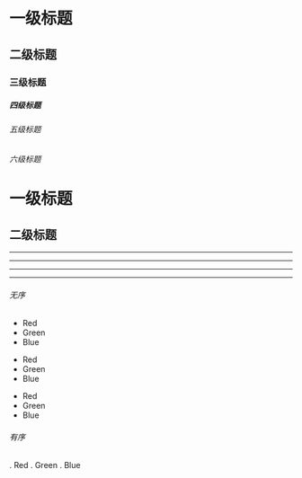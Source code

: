 # 一级标题
## 二级标题
### 三级标题
##### 四级标题
###### 五级标题
###### 六级标题

一级标题
======

二级标题
----------

***
---
___

* * *

###### 无序
- Red
- Green
- Blue

* Red
* Green
* Blue

+ Red
+ Green
+ Blue

###### 有序
. Red
. Green
. Blue

